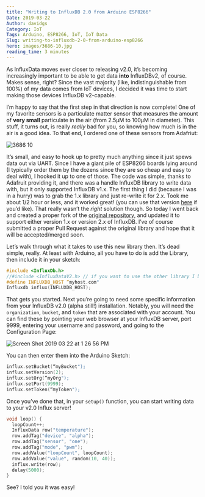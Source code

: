 ```yaml
---
title: "Writing to InfluxDB 2.0 from Arduino ESP8266"
Date: 2019-03-22
Author: davidgs
Category: IoT
Tags: Arduino, ESP8266, IoT, IoT Data
Slug: writing-to-influxdb-2-0-from-arduino-esp8266
hero: images/3686-10.jpg
reading_time: 3 minutes
---
```


As InfluxData moves ever closer to releasing v2.0, it’s becoming increasingly important to be able to get data **into** InfluxDBv2, of course. Makes sense, right? Since the vast majority (like, indistinguishable from 100%) of my data comes from IoT devices, I decided it was time to start making those devices InfluxDB v2-capable.

I’m happy to say that the first step in that direction is now complete! One of my favorite sensors is a particulate matter sensor that measures the amount of **very small** particulate in the air (from 2.5µM to 100µM in diameter). This stuff, it turns out, is really *really* bad for you, so knowing how much is in the air is a good idea. To that end, I ordered one of these sensors from Adafriut:

![3686 10](/posts/category/database/images/3686-10.jpg )

It’s small, and easy to hook up to pretty much anything since it just spews data out via UART. Since I have a giant pile of ESP8266 boards lying around (I typically order them by the dozens since they are so cheap and easy to deal with), I hooked it up to one of those. The code was simple, thanks to Adafruit providing it, and there was a handle InfluxDB library to write data with, but it only supported InfluxDB v1.x. The first thing I did (because I was in a hurry) was to grab the 1.x library and just re-write it for 2.x. Took me about 1/2 hour or less, and it worked great! (you can use that version [here](https://github.com/davidgs/ESP8266_Influx_DB_V2) if you’d like). That really wasn’t the *right* solution though. So today I went back and created a proper fork of the [original repository](https://github.com/tobiasschuerg/ESP8266_Influx_DB), and updated it to support either version 1.x or version 2.x of InfluxDB. I’ve of course submitted a proper Pull Request against the original library and hope that it will be accepted/merged soon.

Let’s walk through what it takes to use this new library then. It’s dead simple, really. At least with Arduino, all you have to do is add the Library, then include it in your sketch:

```cpp
#include <InfluxDb.h>
//#include <InfluxDataV2.h> // if you want to use the other library I built and that’s in my GitHub 
#define INFLUXDB_HOST “myhost.com"
Influxdb influx(INFLUXDB_HOST);
```

That gets you started. Next you’re going to need some specific information from your InfluxDB v2.0 (alpha still!) installation. Notably, you will need the `organization`, `bucket`, and `token` that are associated with your account. You can find these by pointing your web browser at your InfluxDB server, port 9999, entering your username and password, and going to the Configuration Page:

![Screen Shot 2019 03 22 at 1 26 56 PM](/posts/category/database/images/Screen-Shot-2019-03-22-at-1.26.56-PM.png)

You can then enter them into the Arduino Sketch:

```cpp
influx.setBucket(“myBucket");
influx.setVersion(2);
influx.setOrg(“myOrg");
influx.setPort(9999);
influx.setToken(“myToken");
```

Once you’ve done that, in your `setup()` function, you can start writing data to your v2.0 Influx server!

```cpp
void loop() {
  loopCount++;
  InfluxData row("temperature");
  row.addTag("device", "alpha");
  row.addTag("sensor", "one");
  row.addTag("mode", "pwm");
  row.addValue("loopCount", loopCount);
  row.addValue("value", random(10, 40));
  influx.write(row);
  delay(5000);
}
```

See? I told you it was easy!
